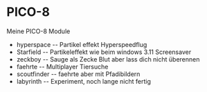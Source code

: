 # PICO-8
Meine PICO-8 Module 

* hyperspace  -- Partikel effekt Hyperspeedflug
* Starfield   -- Partikeleffekt wie beim windows 3.11 Screensaver
* zeckboy     -- Sauge als Zecke Blut aber lass dich nicht überennen
* faehrte     -- Multiplayer Tiersuche
* scoutfinder -- faehrte aber mit Pfadibildern
* labyrinth   -- Experiment, noch lange nicht fertig  

